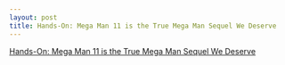 ```yaml
---
layout: post
title: Hands-On: Mega Man 11 is the True Mega Man Sequel We Deserve
---
```


[Hands-On: Mega Man 11 is the True Mega Man Sequel We Deserve](https://www.geek.com/games/hands-on-mega-man-11-is-the-true-mega-man-sequel-we-deserve-1743177/)
